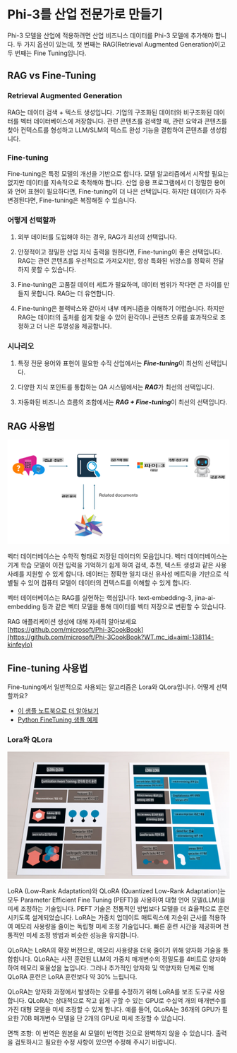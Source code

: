 # **Phi-3를 산업 전문가로 만들기**

Phi-3 모델을 산업에 적용하려면 산업 비즈니스 데이터를 Phi-3 모델에 추가해야 합니다. 두 가지 옵션이 있는데, 첫 번째는 RAG(Retrieval Augmented Generation)이고 두 번째는 Fine Tuning입니다.

## **RAG vs Fine-Tuning**

### **Retrieval Augmented Generation**

RAG는 데이터 검색 + 텍스트 생성입니다. 기업의 구조화된 데이터와 비구조화된 데이터를 벡터 데이터베이스에 저장합니다. 관련 콘텐츠를 검색할 때, 관련 요약과 콘텐츠를 찾아 컨텍스트를 형성하고 LLM/SLM의 텍스트 완성 기능을 결합하여 콘텐츠를 생성합니다.

### **Fine-tuning**

Fine-tuning은 특정 모델의 개선을 기반으로 합니다. 모델 알고리즘에서 시작할 필요는 없지만 데이터를 지속적으로 축적해야 합니다. 산업 응용 프로그램에서 더 정밀한 용어와 언어 표현이 필요하다면, Fine-tuning이 더 나은 선택입니다. 하지만 데이터가 자주 변경된다면, Fine-tuning은 복잡해질 수 있습니다.

### **어떻게 선택할까**

1. 외부 데이터를 도입해야 하는 경우, RAG가 최선의 선택입니다.

2. 안정적이고 정밀한 산업 지식 출력을 원한다면, Fine-tuning이 좋은 선택입니다. RAG는 관련 콘텐츠를 우선적으로 가져오지만, 항상 특화된 뉘앙스를 정확히 전달하지 못할 수 있습니다.

3. Fine-tuning은 고품질 데이터 세트가 필요하며, 데이터 범위가 작다면 큰 차이를 만들지 못합니다. RAG는 더 유연합니다.

4. Fine-tuning은 블랙박스와 같아서 내부 메커니즘을 이해하기 어렵습니다. 하지만 RAG는 데이터의 출처를 쉽게 찾을 수 있어 환각이나 콘텐츠 오류를 효과적으로 조정하고 더 나은 투명성을 제공합니다.

### **시나리오**

1. 특정 전문 용어와 표현이 필요한 수직 산업에서는 ***Fine-tuning***이 최선의 선택입니다.

2. 다양한 지식 포인트를 통합하는 QA 시스템에서는 ***RAG***가 최선의 선택입니다.

3. 자동화된 비즈니스 흐름의 조합에서는 ***RAG + Fine-tuning***이 최선의 선택입니다.

## **RAG 사용법**

![rag](../../../../translated_images/RAG.099c3f3bc644ff2d8bb61d2fbc20a532958c6a1e4d1cb65a84edeb4ffe618bbb.ko.png)

벡터 데이터베이스는 수학적 형태로 저장된 데이터의 모음입니다. 벡터 데이터베이스는 기계 학습 모델이 이전 입력을 기억하기 쉽게 하여 검색, 추천, 텍스트 생성과 같은 사용 사례를 지원할 수 있게 합니다. 데이터는 정확한 일치 대신 유사성 메트릭을 기반으로 식별될 수 있어 컴퓨터 모델이 데이터의 컨텍스트를 이해할 수 있게 합니다.

벡터 데이터베이스는 RAG를 실현하는 핵심입니다. text-embedding-3, jina-ai-embedding 등과 같은 벡터 모델을 통해 데이터를 벡터 저장으로 변환할 수 있습니다.

RAG 애플리케이션 생성에 대해 자세히 알아보세요 [https://github.com/microsoft/Phi-3CookBook](https://github.com/microsoft/Phi-3CookBook?WT.mc_id=aiml-138114-kinfeylo) 

## **Fine-tuning 사용법**

Fine-tuning에서 일반적으로 사용되는 알고리즘은 Lora와 QLora입니다. 어떻게 선택할까요?
- [이 샘플 노트북으로 더 알아보기](../../../../code/04.Finetuning/Phi_3_Inference_Finetuning.ipynb)
- [Python FineTuning 샘플 예제](../../../../code/04.Finetuning/FineTrainingScript.py)

### **Lora와 QLora**

![lora](../../../../translated_images/qlora.ea4ce73918753819dc9e9cf1524ac40faa555d6b21168b667064be93c3913bbe.ko.png)

LoRA (Low-Rank Adaptation)와 QLoRA (Quantized Low-Rank Adaptation)는 모두 Parameter Efficient Fine Tuning (PEFT)을 사용하여 대형 언어 모델(LLM)을 미세 조정하는 기술입니다. PEFT 기술은 전통적인 방법보다 모델을 더 효율적으로 훈련시키도록 설계되었습니다. 
LoRA는 가중치 업데이트 매트릭스에 저순위 근사를 적용하여 메모리 사용량을 줄이는 독립형 미세 조정 기술입니다. 빠른 훈련 시간을 제공하며 전통적인 미세 조정 방법과 비슷한 성능을 유지합니다. 

QLoRA는 LoRA의 확장 버전으로, 메모리 사용량을 더욱 줄이기 위해 양자화 기술을 통합합니다. QLoRA는 사전 훈련된 LLM의 가중치 매개변수의 정밀도를 4비트로 양자화하여 메모리 효율성을 높입니다. 그러나 추가적인 양자화 및 역양자화 단계로 인해 QLoRA 훈련은 LoRA 훈련보다 약 30% 느립니다.

QLoRA는 양자화 과정에서 발생하는 오류를 수정하기 위해 LoRA를 보조 도구로 사용합니다. QLoRA는 상대적으로 작고 쉽게 구할 수 있는 GPU로 수십억 개의 매개변수를 가진 대형 모델을 미세 조정할 수 있게 합니다. 예를 들어, QLoRA는 36개의 GPU가 필요한 70B 매개변수 모델을 단 2개의 GPU로 미세 조정할 수 있습니다.

면책 조항: 이 번역은 원본을 AI 모델이 번역한 것으로 완벽하지 않을 수 있습니다.
출력을 검토하시고 필요한 수정 사항이 있으면 수정해 주시기 바랍니다.